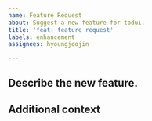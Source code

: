 ```yaml
---
name: Feature Request
about: Suggest a new feature for todui.
title: 'feat: feature request'
labels: enhancement
assignees: hyoungjoojin

---
```


**Describe the new feature.**
- 

**Additional context**
-
